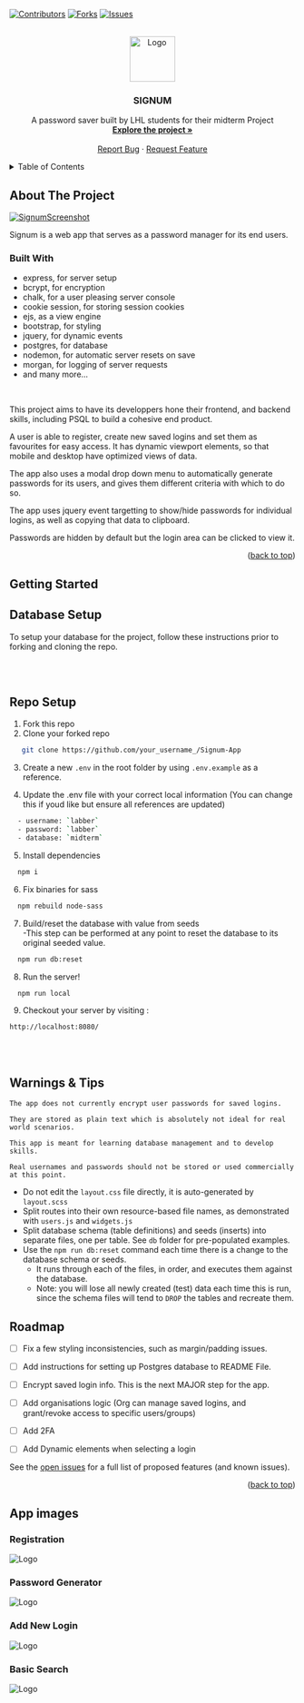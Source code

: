 
[![Contributors][contributors-shield]][contributors-url]
[![Forks][forks-shield]][forks-url]
[![Issues][issues-shield]][issues-url]


<!-- PROJECT LOGO -->
<br />
<div align="center">
  <a href="https://github.com/danekf/Signum-App/blob/feature/readme/images/Signum%20S.png">
    <img src="images/Signum S.png" alt="Logo" width="80" height="80">
  </a>

  <h3 align="center">SIGNUM</h3>

  <p align="center">
    A password saver built by LHL students for their midterm Project
    <br />
    <a href="https://github.com/danekf/Signum-App"><strong>Explore the project »</strong></a>
    <br />
    <br />
    <a href="https://github.com/danekf/https://github.com/danekf/Signum-App/issues">Report Bug</a>
    ·
    <a href="https://github.com/danekf/https://github.com/danekf/Signum-App/issues">Request Feature</a>
  </p>
</div>
<a name ="readme-top"></a>
<!-- TABLE OF CONTENTS -->
<details>
  <summary>Table of Contents</summary>
   <ol>
    <li>
      <a href="#about-the-project">About The Project</a>
      <ul>
        <li><a href="#built-with">Built With</a></li>
      </ul>
    </li>
    <li>
      <a href="#database-setup">Database Setup</a>
    </li>
    <li>
      <a href="#getting-started">Getting Started</a>
      <ul>
        <li><a href="#database-setup">Database Setup</a></li>
        <li><a href="#repo-setup">Repo Setup</a></li>
        <li><a href="#warnings-tips">Warnings & Tips</a></li>
    </ul>
    </li>
    <li><a href="#roadmap">Roadmap</a></li>
    <li><a href="#app-images">App Images</a></li>

  </ol>
</details>

<!-- ABOUT -->
## About The Project

[![SignumScreenshot][product-screenshot]](https://github.com/danekf/LHL-MidtermProject)

Signum is a web app that serves as a password manager for its end users.

### Built With
<ul>
  <li>express, for server setup</li>
  <li>bcrypt, for encryption</li>
  <li>chalk, for a user pleasing server console</li>
  <li>cookie session, for storing session cookies</li>
  <li>ejs, as a view engine</li>
  <li>bootstrap, for styling</li>
  <li>jquery, for dynamic events </li>
  <li>postgres, for database </li>
  <li>nodemon, for automatic server resets on save</li>
  <li>morgan, for logging of server requests<li>
and many more...
</ul>
<br>

This project aims to have its developpers hone their frontend, and backend skills, including PSQL to build a cohesive end product.

A user is able to register, create new saved logins and set them as favourites for easy access. It has dynamic viewport elements, so that mobile and desktop have optimized views of data.

The app also uses a modal drop down menu to automatically generate passwords for its users, and gives them different criteria with which to do so.

The app uses jquery event targetting to show/hide passwords for individual logins, as well as copying that data to clipboard.

Passwords are hidden by default but the login area can be clicked to view it.


<p align="right">(<a href="#readme-top">back to top</a>)</p>



## Getting Started

## Database Setup
To setup your database for the project, follow these instructions prior to forking and cloning the repo.

<br>
<br>

## Repo Setup

1. Fork this repo
2. Clone your forked repo
```sh
   git clone https://github.com/your_username_/Signum-App
   ```
3. Create a new `.env` in the root folder by using `.env.example` as a reference.

4. Update the .env file with your correct local information (You can change this if youd like but ensure all references are updated)
  ```sh
    - username: `labber` 
    - password: `labber` 
    - database: `midterm`
```
5. Install dependencies
```sh
  npm i
  ```
6. Fix binaries for sass
```sh
  npm rebuild node-sass
```

7. Build/reset the database with value from seeds <br>
    -This step can be performed at any point to reset the database to its original seeded value.
```sh
  npm run db:reset
```

8. Run the server!
```sh
  npm run local
```

9. Checkout your server by visiting :
```sh
http://localhost:8080/
```
<br>
<br>

## Warnings & Tips

```
The app does not currently encrypt user passwords for saved logins. 

They are stored as plain text which is absolutely not ideal for real world scenarios.

This app is meant for learning database management and to develop skills.

Real usernames and passwords should not be stored or used commercially at this point.

```
- Do not edit the `layout.css` file directly, it is auto-generated by `layout.scss`
- Split routes into their own resource-based file names, as demonstrated with `users.js` and `widgets.js`
- Split database schema (table definitions) and seeds (inserts) into separate files, one per table. See `db` folder for pre-populated examples. 
- Use the `npm run db:reset` command each time there is a change to the database schema or seeds. 
  - It runs through each of the files, in order, and executes them against the database. 
  - Note: you will lose all newly created (test) data each time this is run, since the schema files will tend to `DROP` the tables and recreate them.

## Roadmap

- [ ] Fix a few styling inconsistencies, such as margin/padding issues.
- [ ] Add instructions for setting up Postgres database to README File.
- [ ] Encrypt saved login info. This is the next MAJOR step for the app.
- [ ] Add organisations logic (Org can manage saved logins, and grant/revoke access to specific users/groups)
- [ ] Add 2FA 
- [ ] Add Dynamic elements when selecting a login


See the [open issues](https://github.com/danekf/Signum-App/issues) for a full list of proposed features (and known issues).

<p align="right">(<a href="#readme-top">back to top</a>)</p>

## App images

### Registration
  <a>
    <img src="images/Register.png" alt="Logo">
  </a>
<br>

### Password Generator
  <a>
    <img src="images/Password.png" alt="Logo">
  </a>
<br>

### Add New Login
  <a>
    <img src="images/addNew.png" alt="Logo">
  </a>
<br>

### Basic Search
  <a>
    <img src="images/Search.png" alt="Logo">
  </a>
<br>





<!-- MARKDOWN LINKS & IMAGES -->
<!-- https://www.markdownguide.org/basic-syntax/#reference-style-links -->
[contributors-shield]: https://img.shields.io/badge/Contributors-3-sucess
[contributors-url]: https://github.com/danekf/LHL-MidtermProject/graphs/contributors

[forks-shield]: https://img.shields.io/badge/All-Forks-yellow
[forks-url]: https://github.com/danekf/LHL-MidtermProject/network/members

[issues-shield]:https://img.shields.io/badge/All-Issues-red
[issues-url]: https://github.com/othneildrew/Best-README-Template/issues

[product-screenshot]: images/Favourites.png
